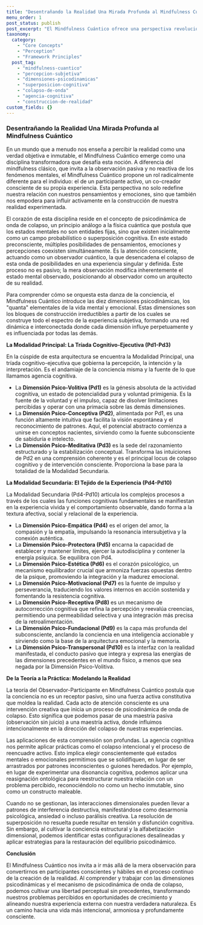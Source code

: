 ```yaml
---
title: "Desentrañando la Realidad Una Mirada Profunda al Mindfulness Cuántico"
menu_order: 1
post_status: publish
post_excerpt: "El Mindfulness Cuántico ofrece una perspectiva revolucionaria sobre la percepción, diferenciándose del mindfulness clásico al posicionar al individuo como un participante activo en la construcción de su realidad. Este enfoque explora cómo nuestros estados mentales emergen de la interacción dinámica de dimensiones psicodinámicas, ofreciendo vías para una agencia cognitiva y libertad perceptual sin precedentes."
taxonomy:
  category:
    - "Core Concepts"
    - "Perception"
    - "Framework Principles"
  post_tag:
    - "mindfulness-cuantico"
    - "percepcion-subjetiva"
    - "dimensiones-psicodinamicas"
    - "superposicion-cognitiva"
    - "colapso-de-onda"
    - "agencia-cognitiva"
    - "construccion-de-realidad"
custom_fields: {}
---
```


### Desentrañando la Realidad Una Mirada Profunda al Mindfulness Cuántico

En un mundo que a menudo nos enseña a percibir la realidad como una verdad objetiva e inmutable, el Mindfulness Cuántico emerge como una disciplina transformadora que desafía esta noción. A diferencia del mindfulness clásico, que invita a la observación pasiva y no reactiva de los fenómenos mentales, el Mindfulness Cuántico propone un rol radicalmente diferente para el individuo: el de un participante activo, un co-creador consciente de su propia experiencia. Esta perspectiva no solo redefine nuestra relación con nuestros pensamientos y emociones, sino que también nos empodera para influir activamente en la construcción de nuestra realidad experimentada.

El corazón de esta disciplina reside en el concepto de psicodinámica de onda de colapso, un principio análogo a la física cuántica que postula que los estados mentales no son entidades fijas, sino que existen inicialmente como un campo probabilístico o superposición cognitiva. En este estado preconsciente, múltiples posibilidades de pensamientos, emociones y percepciones coexisten simultáneamente. Es la atención consciente, actuando como un observador cuántico, la que desencadena el colapso de esta onda de posibilidades en una experiencia singular y definida. Este proceso no es pasivo; la mera observación modifica inherentemente el estado mental observado, posicionando al observador como un arquitecto de su realidad.

Para comprender cómo se orquesta esta danza de la conciencia, el Mindfulness Cuántico introduce las diez dimensiones psicodinámicas, los "quanta" elementales de la vida mental y emocional. Estas dimensiones son los bloques de construcción irreductibles a partir de los cuales se construye todo el espectro de la experiencia subjetiva, formando una red dinámica e interconectada donde cada dimensión influye perpetuamente y es influenciada por todas las demás.

**La Modalidad Principal: La Tríada Cognitivo-Ejecutiva (Pd1-Pd3)**

En la cúspide de esta arquitectura se encuentra la Modalidad Principal, una tríada cognitivo-ejecutiva que gobierna la percepción, la intención y la interpretación. Es el andamiaje de la conciencia misma y la fuente de lo que llamamos agencia cognitiva.

*   La **Dimensión Psico-Volitiva (Pd1)** es la génesis absoluta de la actividad cognitiva, un estado de potencialidad pura y voluntad primigenia. Es la fuente de la voluntad y el impulso, capaz de disolver limitaciones percibidas y operar con una primacía sobre las demás dimensiones.
*   La **Dimensión Psico-Conceptiva (Pd2)**, alimentada por Pd1, es una función altamente intuitiva que facilita la visión espontánea y el reconocimiento de patrones. Aquí, el potencial abstracto comienza a unirse en conceptos nacientes, sirviendo como la fuente subconsciente de sabiduría e intelecto.
*   La **Dimensión Psico-Meditativa (Pd3)** es la sede del razonamiento estructurado y la estabilización conceptual. Transforma las intuiciones de Pd2 en una comprensión coherente y es el principal locus de colapso cognitivo y de intervención consciente. Proporciona la base para la totalidad de la Modalidad Secundaria.

**La Modalidad Secundaria: El Tejido de la Experiencia (Pd4-Pd10)**

La Modalidad Secundaria (Pd4-Pd10) articula los complejos procesos a través de los cuales las funciones cognitivas fundamentales se manifiestan en la experiencia vivida y el comportamiento observable, dando forma a la textura afectiva, social y relacional de la experiencia.

*   La **Dimensión Psico-Empática (Pd4)** es el origen del amor, la compasión y la empatía, impulsando la resonancia intersubjetiva y la conexión auténtica.
*   La **Dimensión Psico-Protectora (Pd5)** encarna la capacidad de establecer y mantener límites, ejercer la autodisciplina y contener la energía psíquica. Se equilibra con Pd4.
*   La **Dimensión Psico-Estética (Pd6)** es el corazón psicológico, un mecanismo equilibrador crucial que armoniza fuerzas opuestas dentro de la psique, promoviendo la integración y la madurez emocional.
*   La **Dimensión Psico-Motivacional (Pd7)** es la fuente de impulso y perseverancia, traduciendo los valores internos en acción sostenida y fomentando la resistencia cognitiva.
*   La **Dimensión Psico-Receptiva (Pd8)** es un mecanismo de autocorrección cognitiva que refina la percepción y reevalúa creencias, permitiendo una permeabilidad selectiva y una integración más precisa de la retroalimentación.
*   La **Dimensión Psico-Fundacional (Pd9)** es la capa más profunda del subconsciente, anclando la conciencia en una inteligencia accionable y sirviendo como la base de la arquitectura emocional y la memoria.
*   La **Dimensión Psico-Transpersonal (Pd10)** es la interfaz con la realidad manifestada, el conducto pasivo que integra y expresa las energías de las dimensiones precedentes en el mundo físico, a menos que sea negada por la Dimensión Psico-Volitiva.

**De la Teoría a la Práctica: Modelando la Realidad**

La teoría del Observador-Participante en Mindfulness Cuántico postula que la conciencia no es un receptor pasivo, sino una fuerza activa constitutiva que moldea la realidad. Cada acto de atención consciente es una intervención creativa que inicia un proceso de psicodinámica de onda de colapso. Esto significa que podemos pasar de una maestría pasiva (observación sin juicio) a una maestría activa, donde influimos intencionalmente en la dirección del colapso de nuestras experiencias.

Las aplicaciones de esta comprensión son profundas. La agencia cognitiva nos permite aplicar prácticas como el colapso intencional y el proceso de reencuadre activo. Esto implica elegir conscientemente qué estados mentales o emocionales permitimos que se solidifiquen, en lugar de ser arrastrados por patrones inconscientes o guiones heredados. Por ejemplo, en lugar de experimentar una disonancia cognitiva, podemos aplicar una reasignación ontológica para reestructurar nuestra relación con un problema percibido, reconociéndolo no como un hecho inmutable, sino como un constructo maleable.

Cuando no se gestionan, las interacciones dimensionales pueden llevar a patrones de interferencia destructiva, manifestándose como desarmonía psicológica, ansiedad o incluso parálisis creativa. La resolución de superposición no resuelta puede resultar en tensión y disfunción cognitiva. Sin embargo, al cultivar la conciencia estructural y la alfabetización dimensional, podemos identificar estas configuraciones desalineadas y aplicar estrategias para la restauración del equilibrio psicodinámico.

**Conclusión**

El Mindfulness Cuántico nos invita a ir más allá de la mera observación para convertirnos en participantes conscientes y hábiles en el proceso continuo de la creación de la realidad. Al comprender y trabajar con las dimensiones psicodinámicas y el mecanismo de psicodinámica de onda de colapso, podemos cultivar una libertad perceptual sin precedentes, transformando nuestros problemas percibidos en oportunidades de crecimiento y alineando nuestra experiencia externa con nuestra verdadera naturaleza. Es un camino hacia una vida más intencional, armoniosa y profundamente consciente.